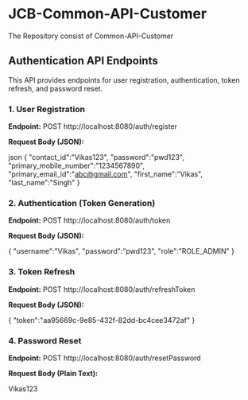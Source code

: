# JCB-Common-API-Customer

The Repository consist of Common-API-Customer

## Authentication API Endpoints

This API provides endpoints for user registration, authentication, token refresh, and password reset.

### 1. User Registration

**Endpoint:** POST http://localhost:8080/auth/register

**Request Body (JSON):**

json {
"contact_id":"Vikas123",
"password":"pwd123",
"primary_mobile_number":"1234567890",
"primary_email_id":"abc@gmail.com",
"first_name":"Vikas",
"last_name":"Singh"
}

### 2. Authentication (Token Generation)

**Endpoint:** POST http://localhost:8080/auth/token

**Request Body (JSON):**

{
"username":"Vikas",
"password":"pwd123",
"role":"ROLE_ADMIN"
}

### 3. Token Refresh

**Endpoint:** POST http://localhost:8080/auth/refreshToken

**Request Body (JSON):**

{
"token":"aa95669c-9e85-432f-82dd-bc4cee3472af"
}

### 4. Password Reset

**Endpoint:** POST http://localhost:8080/auth/resetPassword

**Request Body (Plain Text):**

Vikas123
